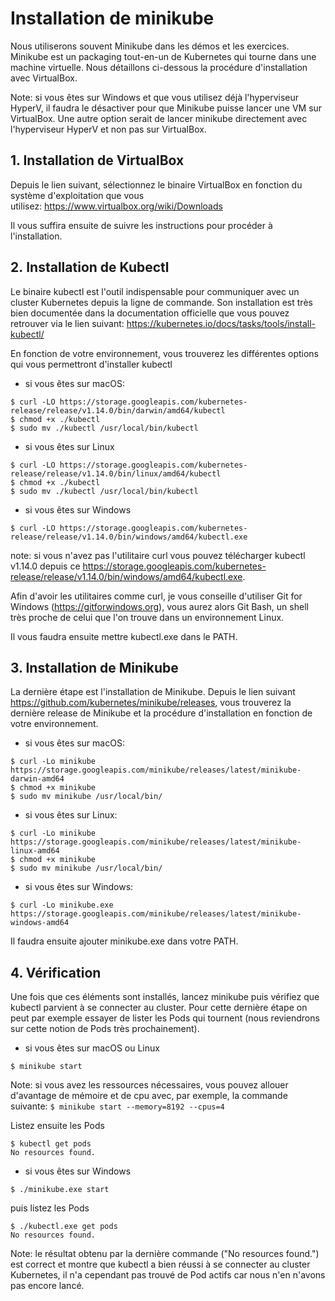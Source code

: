 # Installation de minikube

Nous utiliserons souvent Minikube dans les démos et les exercices. Minikube est un packaging tout-en-un de Kubernetes qui tourne dans une machine virtuelle. Nous détaillons ci-dessous la procédure d'installation avec VirtualBox.

Note: si vous êtes sur Windows et que vous utilisez déjà l'hyperviseur HyperV, il faudra le désactiver pour que Minikube puisse lancer une VM sur VirtualBox. Une autre option serait de lancer minikube directement avec l'hyperviseur HyperV et non pas sur VirtualBox.

## 1. Installation de VirtualBox

Depuis le lien suivant, sélectionnez le binaire VirtualBox en fonction du système d'exploitation que vous utilisez: https://www.virtualbox.org/wiki/Downloads

Il vous suffira ensuite de suivre les instructions pour procéder à l'installation.

## 2. Installation de Kubectl

Le binaire kubectl est l'outil indispensable pour communiquer avec un cluster Kubernetes depuis la ligne de commande. Son installation est très bien documentée dans la documentation officielle que vous pouvez retrouver via le lien suivant: https://kubernetes.io/docs/tasks/tools/install-kubectl/

En fonction de votre environnement, vous trouverez les différentes options qui vous permettront d'installer kubectl

- si vous êtes sur macOS:

```
$ curl -LO https://storage.googleapis.com/kubernetes-release/release/v1.14.0/bin/darwin/amd64/kubectl
$ chmod +x ./kubectl
$ sudo mv ./kubectl /usr/local/bin/kubectl
```

- si vous êtes sur Linux

```
$ curl -LO https://storage.googleapis.com/kubernetes-release/release/v1.14.0/bin/linux/amd64/kubectl
$ chmod +x ./kubectl
$ sudo mv ./kubectl /usr/local/bin/kubectl
```

- si vous êtes sur Windows

```
$ curl -LO https://storage.googleapis.com/kubernetes-release/release/v1.14.0/bin/windows/amd64/kubectl.exe
```

note: si vous n'avez pas l'utilitaire curl vous pouvez télécharger kubectl v1.14.0 depuis ce https://storage.googleapis.com/kubernetes-release/release/v1.14.0/bin/windows/amd64/kubectl.exe.

Afin d'avoir les utilitaires comme curl, je vous conseille d'utiliser Git for Windows (https://gitforwindows.org), vous aurez alors Git Bash, un shell très proche de celui que l'on trouve dans un environnement Linux.

Il vous faudra ensuite mettre kubectl.exe dans le PATH.

## 3. Installation de Minikube

La dernière étape est l'installation de Minikube. Depuis le lien suivant https://github.com/kubernetes/minikube/releases, vous trouverez la dernière release de Minikube et la procédure d'installation en fonction de votre environnement. 

- si vous êtes sur macOS:

```
$ curl -Lo minikube https://storage.googleapis.com/minikube/releases/latest/minikube-darwin-amd64
$ chmod +x minikube
$ sudo mv minikube /usr/local/bin/
```

- si vous êtes sur Linux:

```
$ curl -Lo minikube https://storage.googleapis.com/minikube/releases/latest/minikube-linux-amd64
$ chmod +x minikube
$ sudo mv minikube /usr/local/bin/
```

- si vous êtes sur Windows:

```
$ curl -Lo minikube.exe https://storage.googleapis.com/minikube/releases/latest/minikube-windows-amd64
```

Il faudra ensuite ajouter minikube.exe dans votre PATH.

## 4. Vérification

Une fois que ces éléments sont installés, lancez minikube puis vérifiez que kubectl parvient à se connecter au cluster. Pour cette dernière étape on peut par exemple essayer de lister les Pods qui tournent (nous reviendrons sur cette notion de Pods très prochainement).

- si vous êtes sur macOS ou Linux

```
$ minikube start
```

Note: si vous avez les ressources nécessaires, vous pouvez allouer d'avantage de mémoire et de cpu avec, par exemple, la commande suivante: ```$ minikube start --memory=8192 --cpus=4```

Listez ensuite les Pods

```
$ kubectl get pods
No resources found.
```

- si vous êtes sur Windows

```
$ ./minikube.exe start
```

puis listez les Pods

```
$ ./kubectl.exe get pods
No resources found.
```


Note: le résultat obtenu par la dernière commande ("No resources found.") est correct et montre que kubectl a bien réussi à se connecter au cluster Kubernetes, il n'a cependant pas trouvé de Pod actifs car nous n'en n'avons pas encore lancé.
